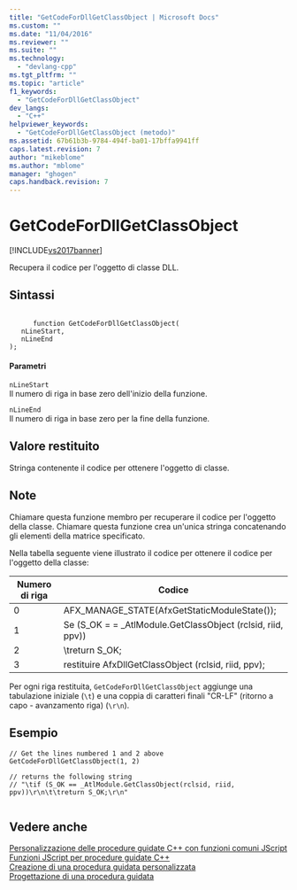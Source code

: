 ```yaml
---
title: "GetCodeForDllGetClassObject | Microsoft Docs"
ms.custom: ""
ms.date: "11/04/2016"
ms.reviewer: ""
ms.suite: ""
ms.technology: 
  - "devlang-cpp"
ms.tgt_pltfrm: ""
ms.topic: "article"
f1_keywords: 
  - "GetCodeForDllGetClassObject"
dev_langs: 
  - "C++"
helpviewer_keywords: 
  - "GetCodeForDllGetClassObject (metodo)"
ms.assetid: 67b61b3b-9784-494f-ba01-17bffa9941ff
caps.latest.revision: 7
author: "mikeblome"
ms.author: "mblome"
manager: "ghogen"
caps.handback.revision: 7
---
```

# GetCodeForDllGetClassObject
[!INCLUDE[vs2017banner](../assembler/inline/includes/vs2017banner.md)]

Recupera il codice per l'oggetto di classe DLL.  
  
## <a name="syntax"></a>Sintassi  
  
```  
  
      function GetCodeForDllGetClassObject(   
   nLineStart,   
   nLineEnd    
);  
```  
  
#### <a name="parameters"></a>Parametri  
 `nLineStart`  
 Il numero di riga in base zero dell'inizio della funzione.  
  
 `nLineEnd`  
 Il numero di riga in base zero per la fine della funzione.  
  
## <a name="return-value"></a>Valore restituito  
 Stringa contenente il codice per ottenere l'oggetto di classe.  
  
## <a name="remarks"></a>Note  
 Chiamare questa funzione membro per recuperare il codice per l'oggetto della classe. Chiamare questa funzione crea un'unica stringa concatenando gli elementi della matrice specificato.  
  
 Nella tabella seguente viene illustrato il codice per ottenere il codice per l'oggetto della classe:  
  
|Numero di riga|Codice|  
|-----------------|----------|  
|0|AFX_MANAGE_STATE(AfxGetStaticModuleState());|  
|1|Se (S_OK = = _AtlModule.GetClassObject (rclsid, riid, ppv))|  
|2|\treturn S_OK;|  
|3|restituire AfxDllGetClassObject (rclsid, riid, ppv);|  
  
 Per ogni riga restituita, `GetCodeForDllGetClassObject` aggiunge una tabulazione iniziale (`\t`) e una coppia di caratteri finali "CR-LF" (ritorno a capo - avanzamento riga) (`\r\n`).  
  
## <a name="example"></a>Esempio  
  
```  
// Get the lines numbered 1 and 2 above  
GetCodeForDllGetClassObject(1, 2)  
  
// returns the following string  
// "\tif (S_OK == _AtlModule.GetClassObject(rclsid, riid, ppv))\r\n\t\treturn S_OK;\r\n"  
  
```  
  
## <a name="see-also"></a>Vedere anche  
 [Personalizzazione delle procedure guidate C++ con funzioni comuni JScript](../ide/customizing-cpp-wizards-with-common-jscript-functions.md)   
 [Funzioni JScript per procedure guidate C++](../ide/jscript-functions-for-cpp-wizards.md)   
 [Creazione di una procedura guidata personalizzata](../ide/creating-a-custom-wizard.md)   
 [Progettazione di una procedura guidata](../ide/designing-a-wizard.md)